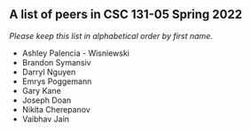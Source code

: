 A list of peers in CSC 131-05 Spring 2022
--------------------------------------------------

*Please keep this list in alphabetical order by first name.*
* Ashley Palencia - Wisniewski
* Brandon Symansiv 
* Darryl Nguyen
* Emrys Poggemann
* Gary Kane
* Joseph Doan
* Nikita Cherepanov
* Vaibhav Jain 
